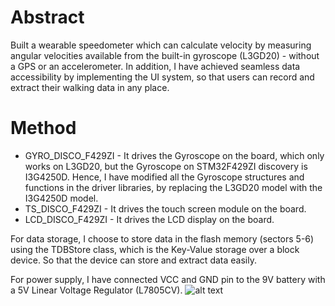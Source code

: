 # Abstract
Built a wearable speedometer which can calculate velocity by measuring angular velocities available from the built-in gyroscope (L3GD20) - without a GPS or an accelerometer. In addition, I have achieved seamless data accessibility by implementing the UI system, so that users can record and extract their walking data in any place. 
# Method
- GYRO_DISCO_F429ZI - It drives the Gyroscope on the board, which only works on L3GD20, but the Gyroscope on STM32F429ZI discovery is I3G4250D. Hence, I have modified all the Gyroscope structures and functions in the driver libraries, by replacing the L3GD20 model with the I3G4250D model.
- TS_DISCO_F429ZI - It drives the touch screen module on the board.
- LCD_DISCO_F429ZI - It drives the LCD display on the board.

For data storage, I choose to store data in the flash memory (sectors 5-6) using the TDBStore class, which is the Key-Value storage over a block device. So that the device can store and extract data easily. 

For power supply, I have connected VCC and GND pin to the 9V battery with a 5V Linear Voltage Regulator (L7805CV).
![alt text](https://github.com/rachione/EmbeddedChallengeF2021/blob/main/1.jpg?raw=true)
